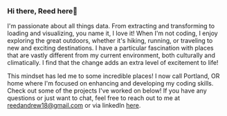 ### Hi there, Reed here👋

<!--
**Reed-Carter/Reed-Carter** is a ✨ _special_ ✨ repository because its `README.md` (this file) appears on your GitHub profile.

Here are some ideas to get you started:

- 🔭 I’m currently working on ...
- 🌱 I’m currently learning ...
- 👯 I’m looking to collaborate on ...
- 🤔 I’m looking for help with ...
- 💬 Ask me about ...
- 📫 How to reach me: ...
- 😄 Pronouns: ...
- ⚡ Fun fact: ...
-->
 I'm passionate about all things data. From extracting and transforming to loading and visualizing, you name it, I love it! When I'm not coding, I enjoy exploring the great outdoors, whether it's hiking, running, or traveling to new and exciting destinations. I have a particular fascination with places that are vastly different from my current environment, both culturally and climatically. I find that the change adds an extra level of excitement to life!

This mindset has led me to some incredible places! I now call Portland, OR home where I'm focused on enhancing and developing my coding skills. Check out some of the projects I've worked on below! If you have any questions or just want to chat, feel free to reach out to me at reedandrew18@gmail.com or via linkedIn [here](https://www.linkedin.com/in/reed-carter/).